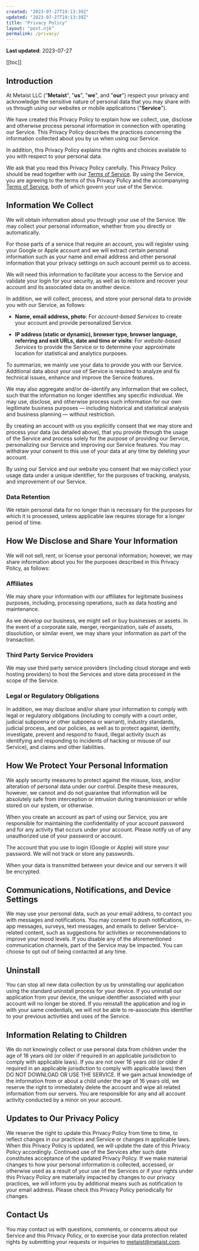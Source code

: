 ```yaml
---
created: "2023-07-27T19:13:39Z"
updated: "2023-07-27T19:13:39Z"
title: "Privacy Policy"
layout: "post.njk"
permalink: /privacy/
---
```


**Last updated**: 2023-07-27

[[toc]]

## Introduction

At Metaist LLC ("**Metaist**", "**us**", "**we**", and "**our**") respect your privacy and acknowledge the sensitive nature of personal data that you may share with us through using our websites or mobile applications ("**Service**").

We have created this Privacy Policy to explain how we collect, use, disclose and otherwise process personal information in connection with operating our Service. This Privacy Policy describes the practices concerning the information collected about you by us when using our Service.

In addition, this Privacy Policy explains the rights and choices available to you with respect to your personal data.

We ask that you read this Privacy Policy carefully. This Privacy Policy should be read together with our [Terms of Service](/terms). By using the Service, you are agreeing to the terms of this Privacy Policy and the accompanying [Terms of Service](/terms), both of which govern your use of the Service.

## Information We Collect

We will obtain information about you through your use of the Service. We may collect your personal information, whether from you directly or automatically.

For those parts of a service that require an account, you will register using your Google or Apple account and we will extract certain personal information such as your name and email address and other personal information that your privacy settings on such account permit us to access.

We will need this information to facilitate your access to the Service and validate your login for your security, as well as to restore and recover your account and its associated data on another device.

In addition, we will collect, process, and store your personal data to provide you with our Service, as follows:

- **Name, email address, photo**: For _account-based Services_ to create your account and provide personalized Service.

- **IP address (static or dynamic), browser type, browser language, referring and exit URLs, date and time or visits**: For _website-based Services_ to provide the Service or to determine your approximate location for statistical and analytics purposes.

To summarize, we mainly use your data to provide you with our Service. Additional data about your use of Service is required to analyze and fix technical issues, enhance and improve the Service features.

We may also aggregate and/or de-identify any information that we collect, such that the information no longer identifies any specific individual. We may use, disclose, and otherwise process such information for our own legitimate business purposes — including historical and statistical analysis and business planning — without restriction.

By creating an account with us you explicitly consent that we may store and process your data (as detailed above), that you provide through the usage of the Service and process solely for the purpose of providing our Service, personalizing our Service and improving our Service features. You may withdraw your consent to this use of your data at any time by deleting your account.

By using our Service and our website you consent that we may collect your usage data under a unique identifier, for the purposes of tracking, analysis, and improvement of our Service.

### Data Retention

We retain personal data for no longer than is necessary for the purposes for which it is processed, unless applicable law requires storage for a longer period of time.

## How We Disclose and Share Your Information

We will not sell, rent, or license your personal information; however, we may share information about you for the purposes described in this Privacy Policy, as follows:

### Affiliates

We may share your information with our affiliates for legitimate business purposes, including, processing operations, such as data hosting and maintenance.

As we develop our business, we might sell or buy businesses or assets. In the event of a corporate sale, merger, reorganization, sale of assets, dissolution, or similar event, we may share your information as part of the transaction.

### Third Party Service Providers

We may use third party service providers (including cloud storage and web hosting providers) to host the Services and store data processed in the scope of the Service.

### Legal or Regulatory Obligations

In addition, we may disclose and/or share your information to comply with legal or regulatory obligations (including to comply with a court order, judicial subpoena or other subpoena or warrant), industry standards, judicial process, and our policies, as well as to protect against, identify, investigate, prevent and respond to fraud, illegal activity (such as identifying and responding to incidents of hacking or misuse of our Service), and claims and other liabilities.

## How We Protect Your Personal Information

We apply security measures to protect against the misuse, loss, and/or alteration of personal data under our control. Despite these measures, however, we cannot and do not guarantee that information will be absolutely safe from interception or intrusion during transmission or while stored on our system, or otherwise.

When you create an account as part of using our Service, you are responsible for maintaining the confidentiality of your account password and for any activity that occurs under your account. Please notify us of any unauthorized use of your password or account.

The account that you use to login (Google or Apple) will store your password. We will not track or store any passwords.

When your data is transmitted between your device and our servers it will be encrypted.

## Communications, Notifications, and Device Settings

We may use your personal data, such as your email address, to contact you with messages and notifications. You may consent to push notifications, in-app messages, surveys, text messages, and emails to deliver Service-related content, such as suggestions for activities or recommendations to improve your mood levels. If you disable any of the aforementioned communication channels, part of the Service may be impacted. You can choose to opt out of being contacted at any time.

## Uninstall

You can stop all new data collection by us by uninstalling our application using the standard uninstall process for your device. If you uninstall our application from your device, the unique identifier associated with your account will no longer be stored. If you reinstall the application and log in with your same credentials, we will not be able to re-associate this identifier to your previous activities and uses of the Service.

## Information Relating to Children

We do not knowingly collect or use personal data from children under the age of 16 years old (or older if required in an applicable jurisdiction to comply with applicable laws). If you are not over 16 years old (or older if required in an applicable jurisdiction to comply with applicable laws) then DO NOT DOWNLOAD OR USE THE SERVICE. If we gain actual knowledge of the information from or about a child under the age of 16 years old, we reserve the right to immediately delete the account and wipe all related information from our servers. You are responsible for any and all account activity conducted by a minor on your account.

## Updates to Our Privacy Policy

We reserve the right to update this Privacy Policy from time to time, to reflect changes in our practices and Service or changes in applicable laws. When this Privacy Policy is updated, we will update the date of this Privacy Policy accordingly. Continued use of the Services after such date constitutes acceptance of the updated Privacy Policy. If we make material changes to how your personal information is collected, accessed, or otherwise used as a result of your use of the Services or if your rights under this Privacy Policy are materially impacted by changes to our privacy practices, we will inform you by additional means such as notification to your email address. Please check this Privacy Policy periodically for changes.

## Contact Us

You may contact us with questions, comments, or concerns about our Service and this Privacy Policy, or to exercise your data protection related rights by submitting your requests or inquiries to [metaist@metaist.com](mailto:metaist@metaist.com).
